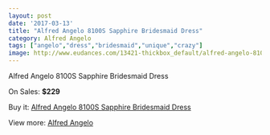 ```yaml
---
layout: post
date: '2017-03-13'
title: "Alfred Angelo 8100S Sapphire Bridesmaid Dress"
category: Alfred Angelo
tags: ["angelo","dress","bridesmaid","unique","crazy"]
image: http://www.eudances.com/13421-thickbox_default/alfred-angelo-8100s-sapphire-bridesmaid-dress.jpg
---
```

Alfred Angelo 8100S Sapphire Bridesmaid Dress

On Sales: **$229**
<a href="https://www.eudances.com/en/alfred-angelo/4054-alfred-angelo-8100s-sapphire-bridesmaid-dress.html"><amp-img layout="responsive" width="600" height="600" src="//www.eudances.com/13421-thickbox_default/alfred-angelo-8100s-sapphire-bridesmaid-dress.jpg" alt="Alfred Angelo 8100S Sapphire Bridesmaid Dress 0" /></a>
<a href="https://www.eudances.com/en/alfred-angelo/4054-alfred-angelo-8100s-sapphire-bridesmaid-dress.html"><amp-img layout="responsive" width="600" height="600" src="//www.eudances.com/13422-thickbox_default/alfred-angelo-8100s-sapphire-bridesmaid-dress.jpg" alt="Alfred Angelo 8100S Sapphire Bridesmaid Dress 1" /></a>

Buy it: [Alfred Angelo 8100S Sapphire Bridesmaid Dress](https://www.eudances.com/en/alfred-angelo/4054-alfred-angelo-8100s-sapphire-bridesmaid-dress.html "Alfred Angelo 8100S Sapphire Bridesmaid Dress")

View more: [Alfred Angelo](https://www.eudances.com/en/51-alfred-angelo "Alfred Angelo")